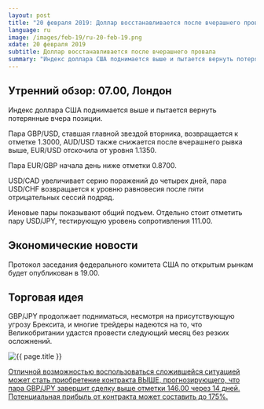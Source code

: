 ```yaml
---
layout: post
title: "20 февраля 2019: Доллар восстанавливается после вчерашнего провала"
language: ru
image: /images/feb-19/ru-20-feb-19.png
xdate: 20 февраля 2019
subtitle: Доллар восстанавливается после вчерашнего провала
summary: "Индекс доллара США поднимается выше и пытается вернуть потерянные вчера позиции. Пара GBP/USD, ставшая главной звездой вторника, возвращается к отметке 1.3000, AUD/USD также снижается после вчерашнего рывка выше, EUR/USD отскочила от уровня 1.1350"
---
```

## Утренний обзор: 07.00, Лондон
 
Индекс доллара США поднимается выше и пытается вернуть потерянные вчера позиции.

Пара GBP/USD, ставшая главной звездой вторника, возвращается к отметке 1.3000, AUD/USD также снижается после вчерашнего рывка выше, EUR/USD отскочила от уровня 1.1350.

Пара EUR/GBP начала день ниже отметки 0.8700.

USD/CAD увеличивает серию поражений до четырех дней, пара USD/CHF возвращается к уровню равновесия после пяти отрицательных сессий подряд.

Иеновые пары показывают общий подъем. Отдельно стоит отметить пару USD/JPY, тестирующую уровень сопротивления 111.00.
 
## Экономические новости
 
Протокол заседания федерального комитета США по открытым рынкам будет опубликован в 19.00.
 
## Торговая идея
 
GBP/JPY продолжает подниматься, несмотря на присутствующую угрозу Брексита, и многие трейдеры надеются на то, что Великобритании удастся провести следующий месяц без резких осложнений.

<img src="{{ site.url }}/images/feb-19/ru-20-feb-19.png" alt="{{ page.title }}"  title="{{ page.title }}">

<a href="%LINK%%?currency=USD&market=forex&underlying=frxGBPJPY&formname=higherlower&duration_amount=14&duration_units=d&amount=10&amount_type=stake&expiry_type=duration&barrier=146.00" target="_blank" rel="noopener noreferrer nofollow">Отличной возможностью воспользоваться сложившейся ситуацией может стать приобретение контракта ВЫШЕ, прогнозирующего, что пара GBP/JPY завершит сделку выше отметки 146.00 через 14 дней. Потенциальная прибыль от контракта может составить до 175%.</a>
